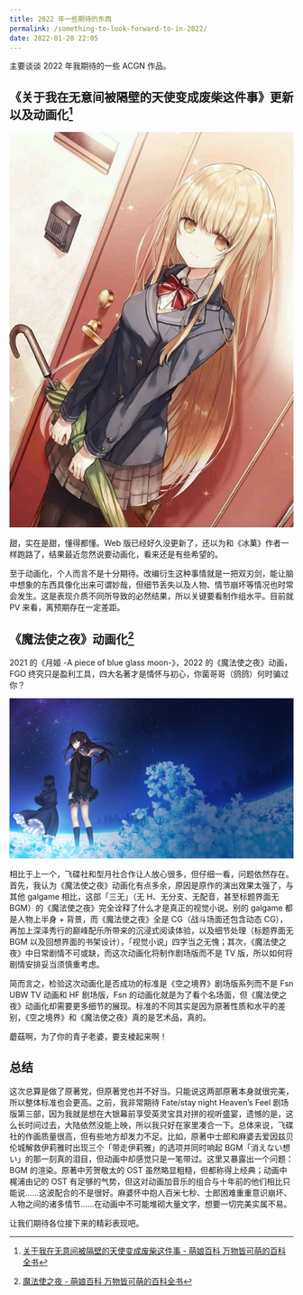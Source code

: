 ```yaml
---
title: 2022 年一些期待的东西
permalink: /something-to-look-forward-to-in-2022/
date: 2022-01-20 22:05
---
```

主要谈谈 2022 年我期待的一些 ACGN 作品。

<!--more-->

## 《关于我在无意间被隔壁的天使变成废柴这件事》更新以及动画化[^1]

![椎名真昼](../images/something-to-look-forward-to-in-2022/shiina-mahiru.webp '真昼🤤🤤🤤我的真昼🤤🤤🤤[^2]')

甜，实在是甜，懂得都懂。Web 版已经好久没更新了，还以为和《冰菓》作者一样跑路了，结果最近忽然说要动画化，看来还是有些希望的。

至于动画化，个人而言不是十分期待。改编衍生这种事情就是一把双刃剑，能让脑中想象的东西具像化出来可谓妙哉，但细节丢失以及人物、情节崩坏等情况也时常会发生。这是表现介质不同所导致的必然结果，所以关键要看制作组水平。目前就 PV 来看，离预期存在一定差距。

## 《魔法使之夜》动画化[^3]

2021 的《月姬 -A piece of blue glass moon-》，2022 的《魔法使之夜》动画，FGO 终究只是盈利工具，四大名著才是情怀与初心，你菌哥哥（鸽鸽）何时骗过你？

![《魔法使之夜》动画 PV 截图](../images/something-to-look-forward-to-in-2022/witch-on-the-holy-night.webp '草十郎在哪里？[^4]')

相比于上一个，飞碟社和型月社合作让人放心很多，但仔细一看，问题依然存在。首先，我认为《魔法使之夜》动画化有点多余，原因是原作的演出效果太强了，与其他 galgame 相比，这部「三无」（无 H、无分支、无配音，甚至标题界面无 BGM）的《魔法使之夜》完全诠释了什么才是真正的视觉小说。别的 galgame 都是人物上半身 + 背景，而《魔法使之夜》全是 CG（战斗场面还包含动态 CG），再加上深泽秀行的巅峰配乐所带来的沉浸式阅读体验，以及细节处理（标题界面无 BGM 以及回想界面的书架设计），「视觉小说」四字当之无愧；其次，《魔法使之夜》中日常剧情不可或缺，而这次动画化将制作剧场版而不是 TV 版，所以如何将剧情安排妥当须慎重考虑。

简而言之，检验这次动画化是否成功的标准是《空之境界》剧场版系列而不是 Fsn UBW TV 动画和 HF 剧场版，Fsn 的动画化就是为了看个名场面，但《魔法使之夜》动画化却需要更多细节的展现。标准的不同其实是因为原著性质和水平的差别，《空之境界》和《魔法使之夜》真的是艺术品，真的。

蘑菇啊，为了你的青子老婆，要支棱起来啊！

## 总结

这次总算是做了原著党，但原著党也并不好当。只能说这两部原著本身就很完美，所以整体标准也会更高。之前，我非常期待 <span lang="en-US">Fate/stay night Heaven’s Feel</span> 剧场版第三部，因为我就是想在大银幕前享受英灵宝具对拼的视听盛宴，遗憾的是，这么长时间过去，大陆依然没能上映，所以我只好在家里凑合一下。总体来说，飞碟社的作画质量很高，但有些地方却发力不足。比如，原著中士郎和麻婆去爱因兹贝伦城解救伊莉雅时出现三个「带走伊莉雅」的选项并同时响起 BGM「消えない想い」的那一刻真的泪目，但动画中却感觉只是一笔带过。这里又暴露出一个问题：BGM 的渲染。原著中芳贺敬太的 OST 虽然略显粗糙，但都称得上经典；动画中梶浦由记的 OST 有足够的气势，但这对动画加音乐的组合与十年前的他们相比只能说……这波配合的不是很好。麻婆怀中抱人百米七秒、士郎困难重重意识崩坏、人物之间的诸多情节……在动画中不可能堆砌大量文字，想要一切完美实属不易。

让我们期待各位接下来的精彩表现吧。

[^1]: [关于我在无意间被隔壁的天使变成废柴这件事 - 萌娘百科 万物皆可萌的百科全书](https://zh.moegirl.org.cn/关于我在无意间被隔壁的天使变成废柴这件事#动画版)
[^2]: [File:邻家天使大人把我变成废人这事.jpg - 萌娘共享](https://commons.moegirl.org.cn/File:邻家天使大人把我变成废人这事.jpg)
[^3]: [魔法使之夜 - 萌娘百科 万物皆可萌的百科全书](https://zh.moegirl.org.cn/魔法使之夜#动画版)
[^4]: [File:Mahoyo Moive.jpg - 萌娘共享](https://commons.moegirl.org.cn/File:Mahoyo_Moive.jpg)